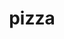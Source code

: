 ---
title: pizza
price: 12
ingredients: 
  - name: onions
  - name: bell peppers
  - name: dough
  - name: marinara sauce
  - name: black olives
image: ../../images/homeGallery/img-1.jpeg
---